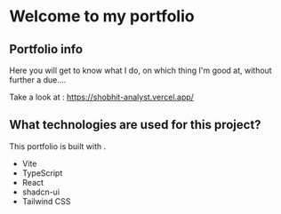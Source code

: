 # Welcome to my portfolio

## Portfolio info
Here you will get to know what I do, on which thing I'm good at, without further a due.... 

Take a look at : https://shobhit-analyst.vercel.app/



## What technologies are used for this project?

This portfolio is built with .

- Vite
- TypeScript
- React
- shadcn-ui
- Tailwind CSS


